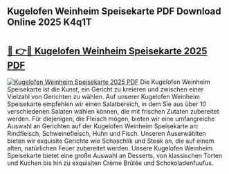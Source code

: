 ## Kugelofen Weinheim Speisekarte PDF Download Online 2025 K4q1T

# <h2><a href="http://gc7qqr.nevu.top/?p=Kugelofen+Weinheim+Speisekarte">🔗 👉🔴 Kugelofen Weinheim Speisekarte 2025 PDF</a></h2>

[![Kugelofen Weinheim Speisekarte 2025 PDF](https://i.imgur.com/dBaPXMq.png)](http://gc7qqr.nevu.top/?p=Kugelofen+Weinheim+Speisekarte)
Die Kugelofen Weinheim Speisekarte ist die Kunst, ein Gericht zu kreieren und zwischen einer Vielzahl von Gerichten zu wählen. Auf unserer Kugelofen Weinheim Speisekarte empfehlen wir einen Salatbereich, in dem Sie aus über 10 verschiedenen Salaten wählen können, die mit frischen Zutaten zubereitet werden. Für diejenigen, die Fleisch mögen, bieten wir eine umfangreiche Auswahl an Gerichten auf der Kugelofen Weinheim Speisekarte an: Rindfleisch, Schweinefleisch, Huhn und Fisch. Unseren Auserwählten bieten wir exquisite Gerichte wie Schaschlik und Steak an, die auf einem alten, natürlichen Feuer zubereitet werden. Unsere Kugelofen Weinheim Speisekarte bietet eine große Auswahl an Desserts, von klassischen Torten und Kuchen bis hin zu exquisiten Crème Brûlée und Schokoladenfuufus.
